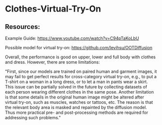# Clothes-Virtual-Try-On

## Resources:
Example Guide: https://www.youtube.com/watch?v=C94pTaKoLbU

Possible model for virtual try-on: https://github.com/levihsu/OOTDiffusion

Overall, the performance is good on upper, lower and full body with clothes and dress. However, there are some limitations:

"First, since our models are trained on paired human and garment
images, it may fail to get perfect results for cross-category virtual try-on, e.g., to
put a T-shirt on a woman in a long dress, or to let a man in pants wear a skirt.
This issue can be partially solved in the future by collecting datasets of each
person wearing different clothes in the same pose. Another limitation is that
some details in the original human image might be altered after virtual try-on,
such as muscles, watches or tattoos, etc. The reason is that the relevant body
area is masked and repainted by the diffusion model. Thus more practical pre-
and post-processing methods are required for addressing such problems."

